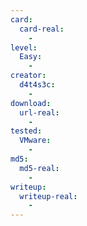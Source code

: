```yaml
---
card:
  card-real:
    -
level:
  Easy:
    -
creator:
  d4t4s3c:
    -
download:
  url-real:
    -
tested:
  VMware:
    -
md5:
  md5-real:
    -
writeup:
  writeup-real:
    -
---
```

